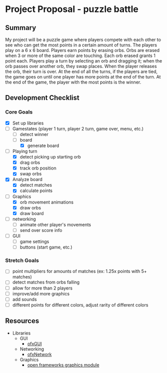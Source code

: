 # Project Proposal - puzzle battle

## Summary

My project will be a puzzle game where players compete with each other to see 
who can get the most points in a certain amount of turns. The players play on
a 6 x 6 board. Players earn points by erasing orbs. Orbs are erased when 3 or 
more of the same color are touching. Each orb erased grants 1 point each. 
Players play a turn by selecting an orb and dragging it; when the orb 
passes over another orb, they swap places. When the player releases the orb, 
their turn is over. At the end of all the turns, if the players are tied, the 
game goes on until one player has more points at the end of the turn. At the 
end of the game, the player with the most points is the winner.

## Development Checklist

### Core Goals
- [x] Set up libraries
- [ ] Gamestates (player 1 turn, player 2 turn, game over, menu, etc.)
	- [ ] detect winner
	- [ ] board 
		-[x] generate board
- [ ] Playing turn
	- [x] detect picking up starting orb
	- [x] drag orbs
	- [x] track orb position
	- [x] swap orbs
- [x] Analyze board
	- [x] detect matches
	- [x] calculate points
- [ ] Graphics
	- [x] orb movement animations
	- [x] draw orbs
	- [x] draw board
- [ ] networking
	- [ ] animate other player's movements
	- [ ] send over score info
- [ ] GUI
	- [ ] game settings
	- [ ] buttons (start game, etc.)

### Stretch Goals
- [ ] point multipliers for amounts of matches (ex: 1.25x points with 5+ matches)
- [ ] detect matches from orbs falling
- [ ] allow for more than 2 players
- [ ] improve/add more graphics
- [ ] add sounds
- [ ] different points for different colors, adjust rarity of different colors

## Resources

- Libraries
	- GUI
		- [ofxGUI](https://openframeworks.cc/documentation/ofxGui/)
	- Networking
		- [ofxNetwork](https://openframeworks.cc/documentation/ofxNetwork/)
	- Graphics
		- [open frameworks graphics module](https://openframeworks.cc/documentation/graphics/)